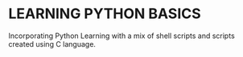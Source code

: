 # LEARNING PYTHON BASICS

Incorporating Python Learning with a mix of shell scripts and scripts created using C language.

